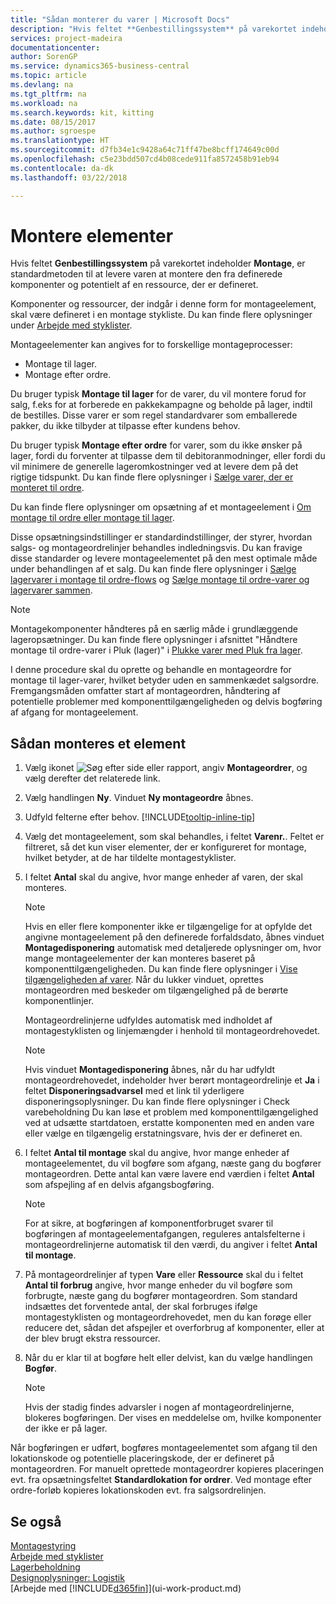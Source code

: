 ```yaml
---
title: "Sådan monterer du varer | Microsoft Docs"
description: "Hvis feltet **Genbestillingssystem** på varekortet indeholder **Montage**, er standardmetoden til at levere varen at montere den fra definerede komponenter og potentielt af en ressource, der er defineret."
services: project-madeira
documentationcenter: 
author: SorenGP
ms.service: dynamics365-business-central
ms.topic: article
ms.devlang: na
ms.tgt_pltfrm: na
ms.workload: na
ms.search.keywords: kit, kitting
ms.date: 08/15/2017
ms.author: sgroespe
ms.translationtype: HT
ms.sourcegitcommit: d7fb34e1c9428a64c71ff47be8bcff174649c00d
ms.openlocfilehash: c5e23bdd507cd4b08cede911fa8572458b91eb94
ms.contentlocale: da-dk
ms.lasthandoff: 03/22/2018

---
```

# <a name="assemble-items"></a>Montere elementer
Hvis feltet **Genbestillingssystem** på varekortet indeholder **Montage**, er standardmetoden til at levere varen at montere den fra definerede komponenter og potentielt af en ressource, der er defineret.  

Komponenter og ressourcer, der indgår i denne form for montageelement, skal være defineret i en montage stykliste. Du kan finde flere oplysninger under [Arbejde med styklister](inventory-how-work-BOMs.md).  

Montageelementer kan angives for to forskellige montageprocesser:  

-   Montage til lager.  
-   Montage efter ordre.  

Du bruger typisk **Montage til lager** for de varer, du vil montere forud for salg, f.eks for at forberede en pakkekampagne og beholde på lager, indtil de bestilles. Disse varer er som regel standardvarer som emballerede pakker, du ikke tilbyder at tilpasse efter kundens behov.  

Du bruger typisk **Montage efter ordre** for varer, som du ikke ønsker på lager, fordi du forventer at tilpasse dem til debitoranmodninger, eller fordi du vil minimere de generelle lageromkostninger ved at levere dem på det rigtige tidspunkt. Du kan finde flere oplysninger i [Sælge varer, der er monteret til ordre](assembly-how-to-sell-items-assembled-to-order.md).  

Du kan finde flere oplysninger om opsætning af et montageelement i [Om montage til ordre eller montage til lager](assembly-assemble-to-order-or-assemble-to-stock.md).  

Disse opsætningsindstillinger er standardindstillinger, der styrer, hvordan salgs- og montageordrelinjer behandles indledningsvis. Du kan fravige disse standarder og levere montageelementet på den mest optimale måde under behandlingen af et salg. Du kan finde flere oplysninger i [Sælge lagervarer i montage til ordre-flows](assembly-how-to-sell-assemble-to-order-items-and-inventory-items-together.md) og [Sælge montage til ordre-varer og lagervarer sammen](assembly-how-to-sell-assemble-to-order-items-and-inventory-items-together.md).

> [!NOTE]  
> Montagekomponenter håndteres på en særlig måde i grundlæggende lageropsætninger. Du kan finde flere oplysninger i afsnittet "Håndtere montage til ordre-varer i Pluk (lager)" i [Plukke varer med Pluk fra lager](warehouse-how-to-pick-items-with-inventory-picks.md).   

I denne procedure skal du oprette og behandle en montageordre for montage til lager-varer, hvilket betyder uden en sammenkædet salgsordre. Fremgangsmåden omfatter start af montageordren, håndtering af potentielle problemer med komponenttilgængeligheden og delvis bogføring af afgang for montageelement.

## <a name="to-assemble-an-item"></a>Sådan monteres et element  
1.  Vælg ikonet ![Søg efter side eller rapport](media/ui-search/search_small.png "Ikonet Søg efter side eller rapport"), angiv **Montageordrer**, og vælg derefter det relaterede link.  
2.  Vælg handlingen **Ny**. Vinduet **Ny montageordre** åbnes.  
3.  Udfyld felterne efter behov. [!INCLUDE[tooltip-inline-tip](includes/tooltip-inline-tip_md.md)]
4.  Vælg det montageelement, som skal behandles, i feltet **Varenr.**. Feltet er filtreret, så det kun viser elementer, der er konfigureret for montage, hvilket betyder, at de har tildelte montagestyklister.  
5.  I feltet **Antal** skal du angive, hvor mange enheder af varen, der skal monteres.  

    > [!NOTE]  
    >  Hvis en eller flere komponenter ikke er tilgængelige for at opfylde det angivne montageelement på den definerede forfaldsdato, åbnes vinduet **Montagedisponering** automatisk med detaljerede oplysninger om, hvor mange montageelementer der kan monteres baseret på komponenttilgængeligheden. Du kan finde flere oplysninger i [Vise tilgængeligheden af varer](inventory-how-availability-overview.md). Når du lukker vinduet, oprettes montageordren med beskeder om tilgængelighed på de berørte komponentlinjer.  

    Montageordrelinjerne udfyldes automatisk med indholdet af montagestyklisten og linjemængder i henhold til montageordrehovedet.  

    > [!NOTE]  
    >  Hvis vinduet **Montagedisponering** åbnes, når du har udfyldt montageordrehovedet, indeholder hver berørt montageordrelinje et **Ja** i feltet **Disponeringsadvarsel** med et link til yderligere disponeringsoplysninger. Du kan finde flere oplysninger i Check varebeholdning Du kan løse et problem med komponenttilgængelighed ved at udsætte startdatoen, erstatte komponenten med en anden vare eller vælge en tilgængelig erstatningsvare, hvis der er defineret en.  

6.  I feltet **Antal til montage** skal du angive, hvor mange enheder af montageelementet, du vil bogføre som afgang, næste gang du bogfører montageordren. Dette antal kan være lavere end værdien i feltet **Antal** som afspejling af en delvis afgangsbogføring.  

    > [!NOTE]  
    >  For at sikre, at bogføringen af komponentforbruget svarer til bogføringen af montageelementafgangen, reguleres antalsfelterne i montageordrelinjerne automatisk til den værdi, du angiver i feltet **Antal til montage**.  
7.  På montageordrelinjer af typen **Vare** eller **Ressource** skal du i feltet **Antal til forbrug** angive, hvor mange enheder du vil bogføre som forbrugte, næste gang du bogfører montageordren. Som standard indsættes det forventede antal, der skal forbruges ifølge montagestyklisten og montageordrehovedet, men du kan forøge eller reducere det, sådan det afspejler et overforbrug af komponenter, eller at der blev brugt ekstra ressourcer.  
8.  Når du er klar til at bogføre helt eller delvist, kan du vælge handlingen **Bogfør**.  

    > [!NOTE]  
    >  Hvis der stadig findes advarsler i nogen af montageordrelinjerne, blokeres bogføringen. Der vises en meddelelse om, hvilke komponenter der ikke er på lager.  

Når bogføringen er udført, bogføres montageelementet som afgang til den lokationskode og potentielle placeringskode, der er defineret på montageordren. For manuelt oprettede montageordrer kopieres placeringen evt. fra opsætningsfeltet **Standardlokation for ordrer**. Ved montage efter ordre-forløb kopieres lokationskoden evt. fra salgsordrelinjen.  

## <a name="see-also"></a>Se også
[Montagestyring](assembly-assemble-items.md)  
[Arbejde med styklister](inventory-how-work-BOMs.md)  
[Lagerbeholdning](inventory-manage-inventory.md)  
[Designoplysninger: Logistik](design-details-warehouse-management.md)  
[Arbejde med [!INCLUDE[d365fin](includes/d365fin_md.md)]](ui-work-product.md)

